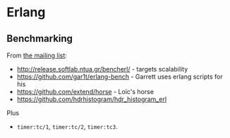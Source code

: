 # Erlang

## Benchmarking

From [the mailing list](http://erlang.org/pipermail/erlang-questions/2015-April/084148.html):

* http://release.softlab.ntua.gr/bencherl/ - targets scalability
* https://github.com/gar1t/erlang-bench - Garrett uses erlang scripts for his
* https://github.com/extend/horse - Loïc's horse
* <https://github.com/hdrhistogram/hdr_histogram_erl>

Plus

* `timer:tc/1`, `timer:tc/2`, `timer:tc3`.
